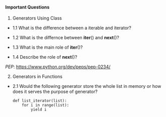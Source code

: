 #### Important Questions

1. Generators Using Class

- 1.1 What is the difference between a iterable and iterator?

- 1.2 What is the differnce between __iter__() and __next__()?

- 1.3 What is the main role of __iter__()?

- 1.4 Describe the role of __next__()?

_PEP_: https://www.python.org/dev/peps/pep-0234/

2. Generators in Functions

- 2.1 Would the following generator store the whole list in memory
or how does it serves the purpose of generator?

    ```
    def list_iterator(list):
        for i in range(list):
            yield i
    
    ```
